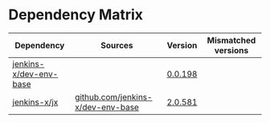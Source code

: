 # Dependency Matrix

Dependency | Sources | Version | Mismatched versions
---------- | ------- | ------- | -------------------
[jenkins-x/dev-env-base](https://github.com/jenkins-x/dev-env-base) |  | [0.0.198](https://github.com/jenkins-x/dev-env-base/releases/tag/v0.0.198) | 
[jenkins-x/jx](https://github.com/jenkins-x/jx) | [github.com/jenkins-x/dev-env-base](https://github.com/jenkins-x/dev-env-base) | [2.0.581](https://github.com/jenkins-x/jx/releases/tag/v2.0.581) | 

